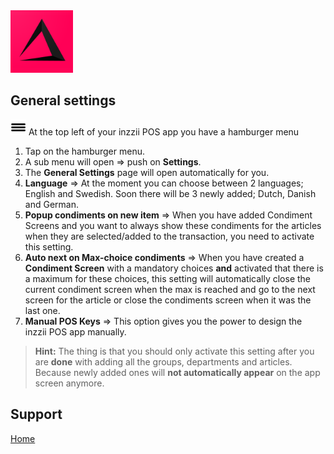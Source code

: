 <img src="../Assets/Pictures/play_store_512.png" alt="inzzii logo" width="100"/>

## General settings

<img src="../Assets/Pictures/Hmenu.png" alt="hamburgermenu" width="25" height="25"/> At the top left of your inzzii POS app you have a hamburger menu 
1. Tap on the hamburger menu.
2. A sub menu will open => push on **Settings**.
3. The **General Settings** page will open automatically for you. 
4. **Language** => At the moment you can choose between 2 languages; English and Swedish. Soon there will be 3 newly added; Dutch, Danish and German.
5. **Popup condiments on new item** => When you have added Condiment Screens and you want to always show these condiments for the articles when they are selected/added to the transaction, you need to activate this setting.
6. **Auto next on Max-choice condiments** => When you have created a **Condiment Screen** with a mandatory choices **and** activated that there is a maximum for these choices, this setting will automatically close the current condiment screen when the max is reached and go to the next screen for the article or close the condiments screen when it was the last one.
7. **Manual POS Keys** => This option gives you the power to design the inzzii POS app manually. 
> **Hint:**  The thing is that you should only activate this setting after you are **done** with adding all the groups, departments and articles. Because newly added ones will **not automatically appear** on the app screen anymore.


## Support
[Home](../index.md)